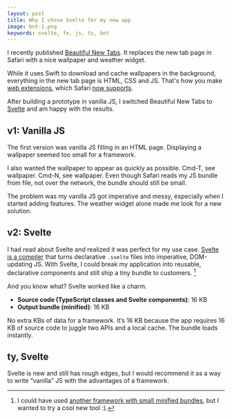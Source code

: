 ```yaml
---
layout: post
title: Why I chose Svelte for my new app
image: bnt-1.png
keywords: svelte, fe, js, ts, bnt
---
```


I recently published [Beautiful New Tabs](https://apps.apple.com/us/app/beautiful-new-tabs/id1567068235). It replaces the new tab page in Safari with a nice wallpaper and weather widget.

<!--break-->

While it uses Swift to download and cache wallpapers in the background, everything in the new tab page is HTML, CSS and JS. That's how you make [web extensions](https://developer.mozilla.org/en-US/docs/Glossary/WebExtensions), which Safari [now supports](https://sixcolors.com/post/2021/01/safari-14-added-webextensions-support-so-where-are-the-extensions/).

After building a prototype in vanilla JS, I switched Beautiful New Tabs to [Svelte](https://svelte.dev) and am happy with the results.

## v1: Vanilla JS

The first version was vanilla JS filling in an HTML page. Displaying a wallpaper seemed too small for a framework.

I also wanted the wallpaper to appear as quickly as possible. Cmd-T, see wallpaper. Cmd-N, see wallpaper. Even though Safari reads my JS bundle from file, not over the network, the bundle should still be small.

The problem was my vanilla JS got imperative and messy, especially when I started adding features. The weather widget alone made me look for a new solution.

## v2: Svelte

I had read about Svelte and realized it was perfect for my use case. [Svelte is a compiler](https://dev.to/joshnuss/svelte-compiler-under-the-hood-4j20) that turns declarative `.svelte` files into imperative, DOM-updating JS. With Svelte, I could break my application into reusable, declarative components and still ship a tiny bundle to customers. [^1]

[^1]: I could have used [another framework with small minified bundles](https://dev.to/hanna/why-svelte-is-revolutionary-415e), but I wanted to try a cool new tool :).

And you know what? Svelte worked like a charm.

- **Source code (TypeScript classes and Svelte components)**: 16 KB
- **Output bundle (minified)**: 16 KB

No extra KBs of data for a framework. It’s 16 KB because the app requires 16 KB of source code to juggle two APIs and a local cache. The bundle loads instantly.

## ty, Svelte

Svelte is new and still has rough edges, but I would recommend it as a way to write “vanilla” JS with the advantages of a framework.